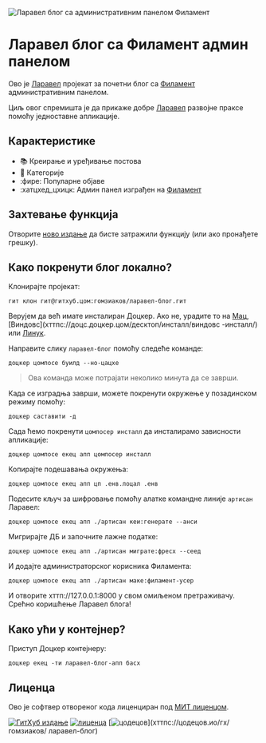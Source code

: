 ![Ларавел блог са административним панелом Филамент](./доцс/социал-превиев-ен.пнг)

# Ларавел блог са Филамент админ панелом

Ово је [Ларавел](хттпс://ларавел.цом) пројекат за почетни блог са [Филамент](хттпс://филаментпхп.цом) административним панелом.

Циљ овог спремишта је да прикаже добре [Ларавел](хттпс://ларавел.цом) развојне праксе помоћу једноставне апликације.

## Карактеристике

- 📚 Креирање и уређивање постова
- 🥑 Категорије
- :фире: Популарне објаве
- :хатцхед_цхицк: Админ панел изграђен на [Филамент](хттпс://филаментпхп.цом)

## Захтевање функција

Отворите [ново издање](хттпс://гитхуб.цом/гомзиаков/ларавел-блог/иссуес/нев) да бисте затражили функцију (или ако пронађете грешку).

## Како покренути блог локално?

Клонирајте пројекат:

```басх
гит клон гит@гитхуб.цом:гомзиаков/ларавел-блог.гит
```

Верујем да већ имате инсталиран Доцкер. Ако не, урадите то на [Мац](хттпс://доцс.доцкер.цом/десктоп/инсталл/мац-инсталл/), [Виндовс](хттпс://доцс.доцкер.цом/десктоп/инсталл/виндовс -инсталл/) или [Линук](хттпс://доцс.доцкер.цом/десктоп/инсталл/линук-инсталл/).

Направите слику `ларавел-блог` помоћу следеће команде:

```басх
доцкер цомпосе буилд --но-цацхе
```

>Ова команда може потрајати неколико минута да се заврши.

Када се изградња заврши, можете покренути окружење у позадинском режиму помоћу:

```басх
доцкер саставити -д
```

Сада ћемо покренути `цомпосер инсталл` да инсталирамо зависности апликације:

```басх
доцкер цомпосе екец апп цомпосер инсталл
```

Копирајте подешавања окружења:

```басх
доцкер цомпосе екец апп цп .енв.лоцал .енв
```

Подесите кључ за шифровање помоћу алатке командне линије `артисан` Ларавел:

```басх
доцкер цомпосе екец апп ./артисан кеи:генерате --анси
```

Мигрирајте ДБ и започните лажне податке:

```басх
доцкер цомпосе екец апп ./артисан миграте:фресх --сеед
```

И додајте администраторског корисника Филамента:

```басх
доцкер цомпосе екец апп ./артисан маке:филамент-усер
```

И отворите хттп://127.0.0.1:8000 у свом омиљеном претраживачу. Срећно коришћење Ларавел блога!

## Како ући у контејнер?

Приступ Доцкер контејнеру:

```басх
доцкер екец -ти ларавел-блог-апп басх
```

## Лиценца

Ово је софтвер отвореног кода лиценциран под [МИТ лиценцом](хттпс://гитхуб.цом/гомзиаков/пхп-цоде-стиле/блоб/маин/ЛИЦЕНСЕ).


[![ГитХуб издање](хттпс://имг.схиелдс.ио/гитхуб/релеасе/гомзиаков/ларавел-блог.свг)](хттпс://гитхуб.цом/гомзиаков/ларавел-блог/релеасес/латест)
[![лиценца](хттпс://имг.схиелдс.ио/бадге/Лиценсе-МИТ-греен.свг)](хттпс://гитхуб.цом/гомзиаков/ларавел-блог/блоб/девелопмент/ЛИЦЕНСЕ)
[![цодецов](хттпс://цодецов.ио/гх/гомзиаков/ларавел-блог/бранцх/маин/грапх/бадге.свг?токен=4ЦИТВМВУИВ)](хттпс://цодецов.ио/гх/гомзиаков/ ларавел-блог)